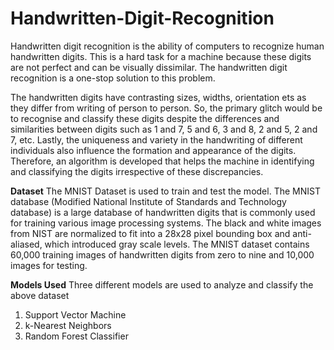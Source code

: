# Handwritten-Digit-Recognition


Handwritten digit recognition is the ability of computers to recognize human handwritten digits. This is a hard task for a machine because these digits are not perfect and can be visually dissimilar. The handwritten digit recognition is a one-stop solution to this problem.

The handwritten digits have contrasting sizes, widths, orientation ets as they differ from writing of person to person. So, the primary glitch would be to recognise and classify these digits despite the differences and similarities between digits such as 1 and 7, 5 and 6, 3 and 8, 2 and 5, 2 and 7, etc. Lastly, the uniqueness and variety in the handwriting of different individuals also influence the formation and appearance of the digits. Therefore, an algorithm is developed that helps the machine in identifying and classifying the digits irrespective of these discrepancies.

**Dataset**
The MNIST Dataset is used to train and test the model. The MNIST database (Modified National Institute of Standards and Technology database) is a large database of handwritten digits that is commonly used for training various image processing systems. The black and white images from NIST are normalized to fit into a 28x28 pixel bounding box and anti-aliased, which introduced gray scale levels. The MNIST dataset contains 60,000 training images of handwritten digits from zero to nine and 10,000 images for testing.

**Models Used**
Three different models are used to analyze and classify the above dataset 
  1. Support Vector Machine
  2. k-Nearest Neighbors
  3. Random Forest Classifier




